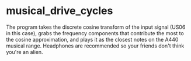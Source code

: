 # musical_drive_cycles

The program takes the discrete cosine transform of the input signal (US06 in this case), grabs the frequency components that contribute the most to the cosine approximation, and plays it as the closest notes on the A440 musical range. Headphones are recommended so your friends don't think you're an alien.
